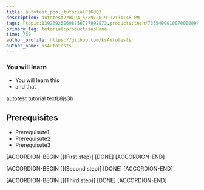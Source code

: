 ```yaml
---
title: autotest_pool_tutorialP1G8Q3
description: autotest2zHIU4_5/29/2019 12:31:46 PM
tags: [topic:139269250608756787992873,products:tech/73554900100700000996,tutorial:experience/advanced]
primary_tag: tutorial:product/sapHana
time: 759
author_profile: https://github.com/ksAutotests
author_name: ksAutotests
---
```

### You will learn
- You will learn this
- and that

autotest tutorial textL8js3b

## Prerequisites
- Prerequisute1
- Prerequisute2
- Prerequisute3

[ACCORDION-BEGIN [](First step)]
[DONE]
[ACCORDION-END]

[ACCORDION-BEGIN [](Second step)]
[DONE]
[ACCORDION-END]

[ACCORDION-BEGIN [](Third step)]
[DONE]
[ACCORDION-END]

